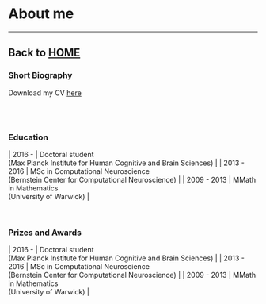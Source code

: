 # About me

---
Back to [HOME](index.md) 
--- 

<!--[Short Biography](#short_biography) -->
<!--[Education](#education)-->
<!--[Prizes and Awards](#prizes_and_awards)-->



### Short Biography




Download my CV [here](index.md)

<br><br>

### Education

| 2016 - | Doctoral student <br>(Max Planck Institute for Human Cognitive and Brain Sciences) |
| 2013 - 2016 | MSc in Computational Neuroscience <br>(Bernstein Center for Computational Neuroscience) |
| 2009 - 2013 | MMath in Mathematics <br>(University of Warwick) |

<br>

### Prizes and Awards

| 2016 - | Doctoral student <br>(Max Planck Institute for Human Cognitive and Brain Sciences) |
| 2013 - 2016 | MSc in Computational Neuroscience <br>(Bernstein Center for Computational Neuroscience) |
| 2009 - 2013 | MMath in Mathematics <br>(University of Warwick) |



